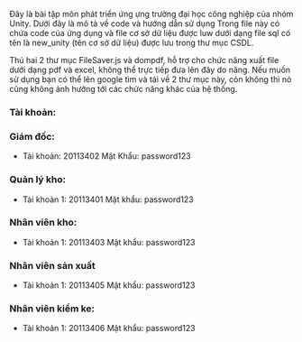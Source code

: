  Đây là bài tập môn phát triển ứng ựng trường đại học công nghiệp của nhóm Unity. Dưới đây là mô tả về code và hướng dẫn sử dụng
Trong file này có chứa code của ứng dụng và file cơ sở dữ liệu được luw dưới dạng file sql có tên là new_unity (tên cơ sở dữ liệu) được lưu trong thư mục CSDL. 
	
Thú hai 2 thư mục FileSaver.js và dompdf, hỗ trợ cho chức năng xuất file dưới dạng pdf và excel, không thể trực tiếp đưa lên đây do năng. Nếu muốn sử dụng bạn có thể lên google tìm và tải về 2 thư mục này, còn không thì nó cũng không ảnh hưởng tới các chức năng khác của hệ thống.

### Tài khoản: 
### Giám đốc:
- Tài khoản: 20113402 Mật Khẩu: password123
### Quản lý kho:
- Tài khoản 1: 20113401 Mật khẩu: password123

### Nhân viên kho: 
- Tài khoản 1: 20113403 Mật khẩu: password123

### Nhân viên sản xuất
- Tài khoản 1: 20113405  Mật khẩu: password123

### Nhân viên kiểm ke: 
- Tài khoản 1: 20113406  Mật khẩu: password123
